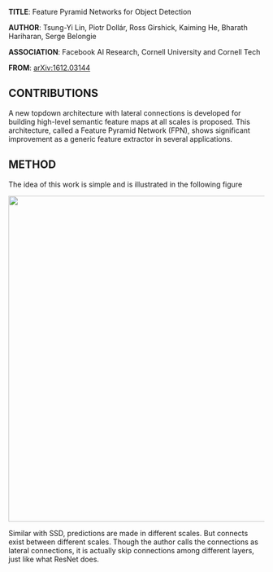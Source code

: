 **TITLE**: Feature Pyramid Networks for Object Detection

**AUTHOR**: Tsung-Yi Lin, Piotr Dollár, Ross Girshick, Kaiming He, Bharath Hariharan, Serge Belongie

**ASSOCIATION**: Facebook AI Research, Cornell University and Cornell Tech

**FROM**: [arXiv:1612.03144](https://arxiv.org/abs/1612.03144)

## CONTRIBUTIONS ##

A new topdown architecture with lateral connections is developed for building high-level semantic feature maps at all scales is proposed. This architecture, called a Feature Pyramid Network (FPN), shows significant improvement as a generic feature extractor in several applications.

## METHOD ##

The idea of this work is simple and is illustrated in the following figure

<img class="img-responsive center-block" src="https://raw.githubusercontent.com/joshua19881228/my_blogs/master/Computer_Vision/Reading_Note/figures/FPN.jpg" alt="" width="640"/>

Similar with SSD, predictions are made in different scales. But connects exist between different scales. Though the author calls the connections as lateral connections, it is actually skip connections among different layers, just like what ResNet does.

